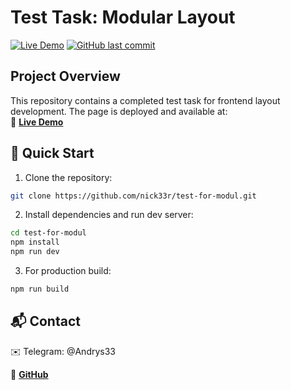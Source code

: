 # Test Task: Modular Layout

[![Live Demo](https://img.shields.io/badge/demo-live-green.svg)](https://nick33r.github.io/test-for-modul/)
[![GitHub last commit](https://img.shields.io/github/last-commit/nick33r/test-for-modul)](https://github.com/nick33r/test-for-modul)

## Project Overview

This repository contains a completed test task for frontend layout development. The page is deployed and available at:  
🔗 **[Live Demo](https://nick33r.github.io/test-for-modul/)**

## 🚀 Quick Start

1. Clone the repository:

```bash
git clone https://github.com/nick33r/test-for-modul.git
```

2. Install dependencies and run dev server:

```bash
cd test-for-modul
npm install
npm run dev
```

3. For production build:

```bash
npm run build
```

## 📬 Contact

✉️ Telegram: @Andrys33

🔗 **[GitHub](https://github.com/nick33r)**